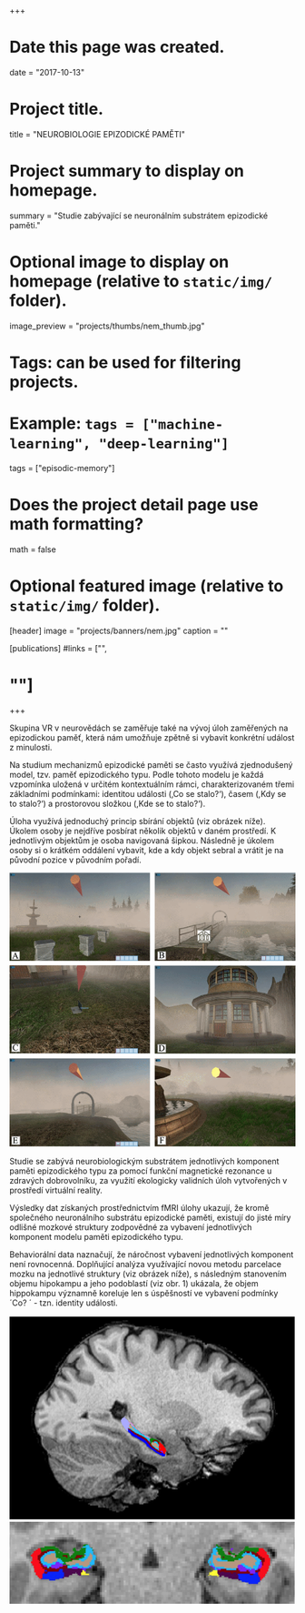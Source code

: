 +++
# Date this page was created.
date = "2017-10-13"

# Project title.
title = "NEUROBIOLOGIE EPIZODICKÉ PAMĚTI"

# Project summary to display on homepage.
summary = "Studie zabývající se neuronálním substrátem epizodické paměti."

# Optional image to display on homepage (relative to `static/img/` folder).
image_preview = "projects/thumbs/nem_thumb.jpg"

# Tags: can be used for filtering projects.
# Example: `tags = ["machine-learning", "deep-learning"]`
tags = ["episodic-memory"]

# Does the project detail page use math formatting?
math = false

# Optional featured image (relative to `static/img/` folder).
[header]
image = "projects/banners/nem.jpg"
caption = ""

[publications]
#links = ["",
#        ""]
+++

Skupina VR v neurovědách se zaměřuje také na vývoj úloh zaměřených na epizodickou paměť, která nám umožňuje zpětně si vybavit konkrétní událost z minulosti. 

Na studium mechanizmů epizodické paměti se často využívá zjednodušený model, tzv. paměť epizodického typu. Podle tohoto modelu je každá vzpomínka uložená v určitém kontextuálním rámci, charakterizovaném třemi základními podmínkami: identitou události (‚Co se stalo?‘), časem (,Kdy se to stalo?‘) a prostorovou složkou (,Kde se to stalo?‘).

Úloha využívá jednoduchý princip sbírání objektů (viz obrázek níže). Úkolem osoby je nejdříve posbírat několik objektů v daném prostředí. K jednotlivým objektům je osoba navigovaná šipkou. Následně je úkolem osoby si o krátkém oddálení vybavit, kde a kdy objekt sebral a vrátit je na původní pozice v původním pořadí.

![](/img/projects/specs/NEM/nem_01.png)

Studie se zabývá neurobiologickým substrátem jednotlivých komponent paměti epizodického typu za pomocí funkční magnetické rezonance u zdravých dobrovolníku, za využití ekologicky validních úloh vytvořených v prostředí virtuální reality.

Výsledky dat získaných prostřednictvím fMRI úlohy ukazují, že kromě společného neuronálního substrátu epizodické paměti, existují do jisté míry odlišné mozkové struktury zodpovědné za vybavení jednotlivých komponent modelu paměti epizodického typu.

Behaviorální data naznačují, že náročnost vybavení jednotlivých komponent není rovnocenná. Doplňující analýza využívající novou metodu parcelace mozku na jednotlivé struktury (viz obrázek níže), s následným stanovením objemu hipokampu a jeho podoblastí (viz obr. 1) ukázala, že objem hippokampu významně koreluje len s úspěšností ve vybavení podmínky ´Co? ´ - tzn. identity události.

![](/img/projects/specs/NEM/nem_02.png)